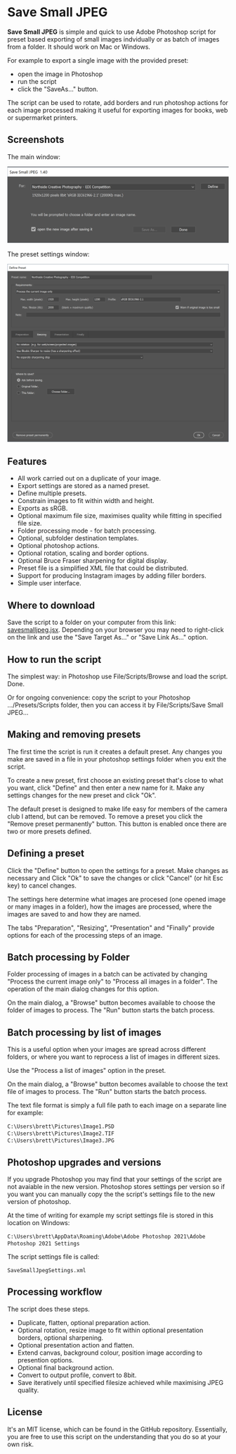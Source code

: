 # Save Small JPEG

**Save Small JPEG** is simple and quick to use Adobe Photoshop script for preset based exporting of small images indvidually or as batch of images from a folder. It should work on Mac or Windows.

For example to export a single image with the provided preset:

* open the image in Photoshop
* run the script
* click the "SaveAs..." button.

The script can be used to rotate, add borders and run photoshop actions for each image processed making it useful for exporting images for books, web or supermarket printers.

## Screenshots

The main window:

![Screenshot of main dialog window](images/main.1.40.png "Main dialog window")

The preset settings window:

![Screenshot of preset settings dialog window](images/preset.1.40.png "Preset dialog window")

## Features

* All work carried out on a duplicate of your image.
* Export settings are stored as a named preset.
* Define multiple presets.
* Constrain images to fit within width and height.
* Exports as sRGB.
* Optional maximum file size, maximises quality while fitting in specified file size.
* Folder processing mode - for batch processing.
* Optional, subfolder destination templates.
* Optional photoshop actions.
* Optional rotation, scaling and border options.
* Optional Bruce Fraser sharpening for digital display.
* Preset file is a simplified XML file that could be distributed.
* Support for producing Instagram images by adding filler borders.
* Simple user interface.

## Where to download

Save the script to a folder on your computer from this link: [savesmalljpeg.jsx](savesmalljpeg.jsx).  Depending on your browser you may need to right-click on the link and use the "Save Target As..." or "Save Link As..." option.

## How to run the script

The simplest way: in Photoshop use File/Scripts/Browse and load the script. Done.

Or for ongoing convenience: copy the script to your Photoshop .../Presets/Scripts folder, then you can access it by File/Scripts/Save Small JPEG...

## Making and removing presets

The first time the script is run it creates a default preset. Any changes you make are saved in a file in your photoshop settings folder when you exit the script.

To create a new preset, first choose an existing preset that's close to what you want, click "Define" and then enter a new name for it. Make any settings changes for the new preset and click "Ok".

The default preset is designed to make life easy for members of the camera club I attend, but can be removed. To remove a preset you click the "Remove preset permanently" button. This button is enabled once there are two or more presets defined.

## Defining a preset

Click the "Define" button to open the settings for a preset.  Make changes as necessary and Click "Ok" to save the changes or click "Cancel" (or hit Esc key) to cancel changes.

The settings here determine what images are procesed (one opened image or many images in a folder), how the images are processed, where the images are saved to and how they are named.

The tabs "Preparation", "Resizing", "Presentation" and "Finally" provide options for each of the processing steps of an image.

## Batch processing by Folder

Folder processing of images in a batch can be activated by changing "Process the current image only" to "Process all images in a folder".  The operation of the main dialog changes for this option.

On the main dialog, a "Browse" button becomes available to choose the folder of images to process. The "Run" button starts the batch process.

## Batch processing by list of images

This is a useful option when your images are spread across different folders,
or where you want to reprocess a list of images in different sizes.

Use the "Process a list of images" option in the preset.

On the main dialog, a "Browse" button becomes available to choose the text file
of images to process. The "Run" button starts the batch process.

The text file format is simply a full file path to each image on a separate line
for example:

    C:\Users\brett\Pictures\Image1.PSD
    C:\Users\brett\Pictures\Image2.TIF
    C:\Users\brett\Pictures\Image3.JPG


## Photoshop upgrades and versions

If you upgrade Photoshop you may find that your settings of the script are not avaiable in the new version. Photoshop stores settings per version so if you want you can manually copy the the script's settings file to the new version of photoshop.

At the time of writing for example my script settings file is stored in this location on Windows:

    C:\Users\brett\AppData\Roaming\Adobe\Adobe Photoshop 2021\Adobe Photoshop 2021 Settings

The script settings file is called:

    SaveSmallJpegSettings.xml

## Processing workflow

The script does these steps.

* Duplicate, flatten, optional preparation action.
* Optional rotation, resize image to fit within optional presentation borders, optional sharpening.
* Optional presentation action and flatten.
* Extend canvas, background colour, position image according to presention options.
* Optional final background action.
* Convert to output profile, convert to 8bit.
* Save iteratively until specified filesize achieved while maximising JPEG quality.

## License

It's an MIT license, which can be found in the GitHub repository.  Essentially, you are free to use this script on the understanding that you do so at your own risk.
